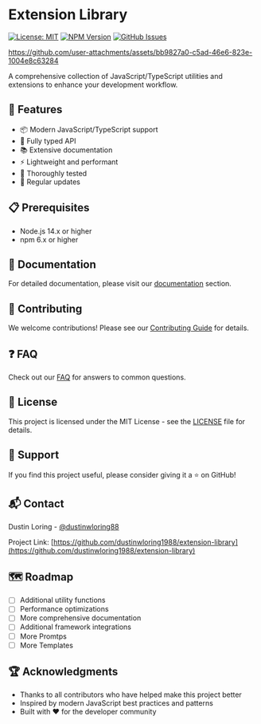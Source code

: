 # Extension Library

[![License: MIT](https://img.shields.io/badge/License-MIT-yellow.svg)](https://opensource.org/licenses/MIT)
[![NPM Version](https://img.shields.io/npm/v/extension-library.svg)](https://www.npmjs.com/package/extension-library)
[![GitHub Issues](https://img.shields.io/github/issues/dustinwloring1988/extension-library.svg)](https://github.com/dustinwloring1988/extension-library/issues)

https://github.com/user-attachments/assets/bb9827a0-c5ad-46e6-823e-1004e8c63284

A comprehensive collection of JavaScript/TypeScript utilities and extensions to enhance your development workflow.

## 🚀 Features

- 📦 Modern JavaScript/TypeScript support
- 🔧 Fully typed API
- 📚 Extensive documentation
- ⚡ Lightweight and performant
- 🧪 Thoroughly tested
- 🔄 Regular updates

## 📋 Prerequisites

- Node.js 14.x or higher
- npm 6.x or higher

## 📖 Documentation

For detailed documentation, please visit our [documentation](../../docs) section.

## 🤝 Contributing

We welcome contributions! Please see our [Contributing Guide](CONTRIBUTING.md) for details.

## ❓ FAQ

Check out our [FAQ](FAQ.md) for answers to common questions.

## 📄 License

This project is licensed under the MIT License - see the [LICENSE](LICENSE) file for details.

## 🙏 Support

If you find this project useful, please consider giving it a ⭐️ on GitHub!

## 📬 Contact

Dustin Loring - [@dustinwloring88](https://twitter.com/dustinwloring88)

Project Link: [https://github.com/dustinwloring1988/extension-library](https://github.com/dustinwloring1988/extension-library)

## 🗺️ Roadmap

- [ ] Additional utility functions
- [ ] Performance optimizations
- [ ] More comprehensive documentation
- [ ] Additional framework integrations
- [ ] More Promtps
- [ ] More Templates

## 🏆 Acknowledgments

* Thanks to all contributors who have helped make this project better
* Inspired by modern JavaScript best practices and patterns
* Built with ❤️ for the developer community 
